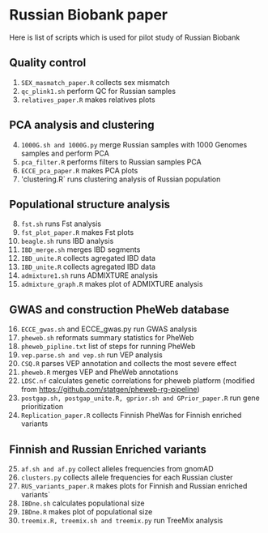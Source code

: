 # **Russian Biobank paper**
Here is list of scripts which is used for pilot study of Russian Biobank

## **Quality control**

1. `SEX_masmatch_paper.R` collects sex mismatch
2. `qc_plink1.sh` perform QC for Russian samples
3. `relatives_paper.R` makes relatives plots

## **PCA analysis and clustering**

4. `1000G.sh and 1000G.py` merge Russian samples with 1000 Genomes samples and perform PCA
5. `pca_filter.R` performs filters to Russian samples PCA
6. `ECCE_pca_paper.R` makes PCA plots
7. 'clustering.R` runs clustering analysis of Russian population

## **Populational structure analysis**

8. `fst.sh` runs Fst analysis
9. `fst_plot_paper.R` makes Fst plots
10. `beagle.sh` runs IBD analysis
11. `IBD_merge.sh` merges IBD segments
12. `IBD_unite.R` collects agregated IBD data
13. `IBD_unite.R` collects agregated IBD data
14. `admixture1.sh` runs ADMIXTURE analysis
15. `admixture_graph.R` makes plot of ADMIXTURE analysis

## **GWAS and construction PheWeb database**

16. `ECCE_gwas.sh` and ECCE_gwas.py run GWAS analysis
17. `pheweb.sh` reformats summary statistics for PheWeb
18. `pheweb_pipline.txt` list of steps for running PheWeb
19. `vep.parse.sh and vep.sh` run VEP analysis
20. `CSQ.R` parses VEP annotation and collects the most severe effect
21. `pheweb.R` merges VEP and PheWeb annotations
22. `LDSC.nf` calculates genetic correlations for pheweb platform (modified from https://github.com/statgen/pheweb-rg-pipeline) 
23. `postgap.sh, postgap_unite.R, gprior.sh and GPrior_paper.R` run gene prioritization
24. `Replication_paper.R` collects Finnish PheWas for Finnish enriched variants

## **Finnish and Russian Enriched variants**

25. `af.sh and af.py` collect alleles frequencies from gnomAD
26. `clusters.py` collects allele frequencies for each Russian cluster
27. `RUS_variants_paper.R` makes plots for Finnish and Russian enriched variants`
28. `IBDne.sh` calculates populational size
29. `IBDne.R` makes plot of populational size
30. `treemix.R, treemix.sh and treemix.py` run TreeMix analysis
